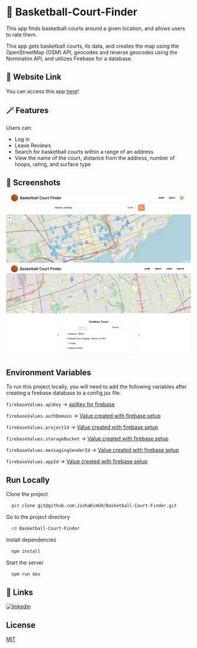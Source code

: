 # 🏀 Basketball-Court-Finder

This app finds basketball courts around a given location, and allows users to rate them.

This app gets basketball courts, its data, and creates the map using the OpenStreetMap (OSM) API, geocodes and reverse geocodes using the Nominatim API, and utilizes Firebase for a database.

## 🔗 Website Link

You can access this app [here](https://jinhakimgh.github.io/Basketball-Court-Finder)!

## 🪄 Features

Users can:

- Log in
- Leave Reviews
- Search for basketball courts within a range of an address
- View the name of the court, distance from the address, number of hoops, rating, and surface type

## 📸 Screenshots

![Search Results](/screenshots/searchresults.png)
![Court Information](/screenshots/courtinfo.png)

## Environment Variables

To run this project locally, you will need to add the following variables after creating a firebase database to a config.jsx file.

`firebaseValues.apiKey` -> [apiKey for firebase](https://firebase.google.com/docs/web/setup)

`firebaseValues.authDomain` -> [Value created with firebase setup](https://firebase.google.com/docs/web/setup)

`firebaseValues.projectId` -> [Value created with firebase setup](https://firebase.google.com/docs/web/setup)

`firebaseValues.storageBucket` -> [Value created with firebase setup](https://firebase.google.com/docs/web/setup)

`firebaseValues.messagingSenderId` -> [Value created with firebase setup](https://firebase.google.com/docs/web/setup)

`firebaseValues.appId` -> [Value created with firebase setup](https://firebase.google.com/docs/web/setup)

## Run Locally

Clone the project

```bash
  git clone git@github.com:JinhaKimGH/Basketball-Court-Finder.git
```

Go to the project directory

```bash
  cd Basketball-Court-Finder
```

Install dependencies

```bash
  npm install
```

Start the server

```bash
  npm run dev
```

## 🔗 Links

[![linkedin](https://img.shields.io/badge/linkedin-0A66C2?style=for-the-badge&logo=linkedin&logoColor=white)](https://www.linkedin.com/in/jinha-kim/)

## License

[MIT](https://choosealicense.com/licenses/mit/)
